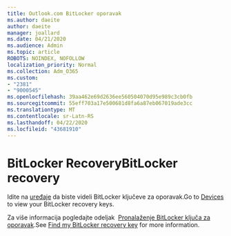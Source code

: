 ```yaml
---
title: Outlook.com BitLocker oporavak
ms.author: daeite
author: daeite
manager: joallard
ms.date: 04/21/2020
ms.audience: Admin
ms.topic: article
ROBOTS: NOINDEX, NOFOLLOW
localization_priority: Normal
ms.collection: Adm_O365
ms.custom:
- "2381"
- "9000545"
ms.openlocfilehash: 39aa462e69d2636ee560504070d95e989c3cb0fb
ms.sourcegitcommit: 55eff703a17e500681d8fa6a87eb067019ade3cc
ms.translationtype: MT
ms.contentlocale: sr-Latn-RS
ms.lasthandoff: 04/22/2020
ms.locfileid: "43681910"
---
```

# <a name="bitlocker-recovery"></a><span data-ttu-id="06d00-102">BitLocker Recovery</span><span class="sxs-lookup"><span data-stu-id="06d00-102">BitLocker recovery</span></span>

<span data-ttu-id="06d00-103">Idite na [uređaje](https://account.microsoft.com/devices/recoverykey) da biste videli BitLocker ključeve za oporavak.</span><span class="sxs-lookup"><span data-stu-id="06d00-103">Go to [Devices](https://account.microsoft.com/devices/recoverykey) to view your BitLocker recovery keys.</span></span>

<span data-ttu-id="06d00-104">Za više informacija pogledajte odeljak  [Pronalaženje BitLocker ključa za oporavak](https://support.microsoft.com/help/4026181).</span><span class="sxs-lookup"><span data-stu-id="06d00-104">See [Find my BitLocker recovery key](https://support.microsoft.com/help/4026181) for more information.</span></span>